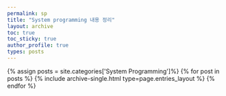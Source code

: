 ```yaml
---
permalink: sp
title: "System programming 내용 정리"
layout: archive
toc: true
toc_sticky: true
author_profile: true
types: posts
---
```


{% assign posts = site.categories['System Programming']%}
{% for post in posts %}
  {% include archive-single.html type=page.entries_layout %}
{% endfor %}